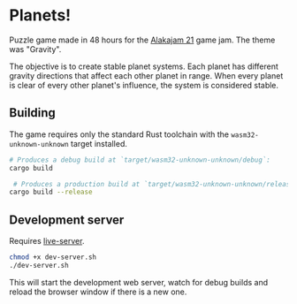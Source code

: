 Planets!
===

Puzzle game made in 48 hours for the [Alakajam 21](https://alakajam.com/21st-alakajam) game jam. The theme was "Gravity".

The objective is to create stable planet systems. Each planet has different gravity directions that affect each other planet in range. When every planet is clear of every other planet's influence, the system is considered stable.

## Building
The game requires only the standard Rust toolchain with the `wasm32-unknown-unknown` target installed.

```bash
# Produces a debug build at `target/wasm32-unknown-unknown/debug`:
cargo build

 # Produces a production build at `target/wasm32-unknown-unknown/release`:
cargo build --release
```

## Development server
Requires [live-server](https://www.npmjs.com/package/live-server).

```bash
chmod +x dev-server.sh
./dev-server.sh
```

This will start the development web server, watch for debug builds and reload the browser window if there is a new one.

